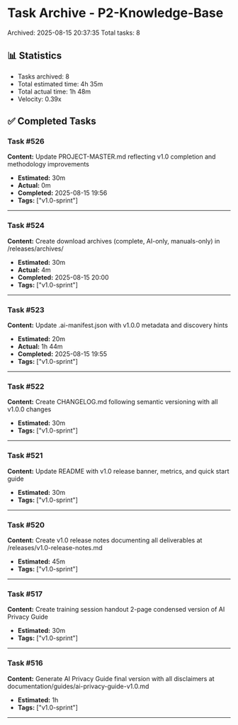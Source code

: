 # Task Archive - P2-Knowledge-Base

Archived: 2025-08-15 20:37:35
Total tasks: 8

## 📊 Statistics

- Tasks archived: 8
- Total estimated time: 4h 35m
- Total actual time: 1h 48m
- Velocity: 0.39x

## ✅ Completed Tasks

### Task #526
**Content:** Update PROJECT-MASTER.md reflecting v1.0 completion and methodology improvements

- **Estimated:** 30m
- **Actual:** 0m
- **Completed:** 2025-08-15 19:56
- **Tags:** ["v1.0-sprint"]

---

### Task #524
**Content:** Create download archives (complete, AI-only, manuals-only) in /releases/archives/

- **Estimated:** 30m
- **Actual:** 4m
- **Completed:** 2025-08-15 20:00
- **Tags:** ["v1.0-sprint"]

---

### Task #523
**Content:** Update .ai-manifest.json with v1.0.0 metadata and discovery hints

- **Estimated:** 20m
- **Actual:** 1h 44m
- **Completed:** 2025-08-15 19:55
- **Tags:** ["v1.0-sprint"]

---

### Task #522
**Content:** Create CHANGELOG.md following semantic versioning with all v1.0.0 changes

- **Estimated:** 30m
- **Tags:** ["v1.0-sprint"]

---

### Task #521
**Content:** Update README with v1.0 release banner, metrics, and quick start guide

- **Estimated:** 30m
- **Tags:** ["v1.0-sprint"]

---

### Task #520
**Content:** Create v1.0 release notes documenting all deliverables at /releases/v1.0-release-notes.md

- **Estimated:** 45m
- **Tags:** ["v1.0-sprint"]

---

### Task #517
**Content:** Create training session handout 2-page condensed version of AI Privacy Guide

- **Estimated:** 30m
- **Tags:** ["v1.0-sprint"]

---

### Task #516
**Content:** Generate AI Privacy Guide final version with all disclaimers at documentation/guides/ai-privacy-guide-v1.0.md

- **Estimated:** 1h
- **Tags:** ["v1.0-sprint"]

---

